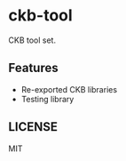 # ckb-tool

CKB tool set.

## Features

* Re-exported CKB libraries
* Testing library

## LICENSE

MIT
